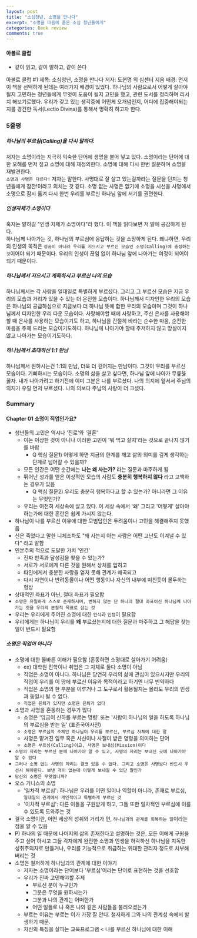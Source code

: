 ```yaml
---
layout: post
title: "소심청년, 소명을 만나다"
excerpt: "소명을 마음에 품은 소심 청년들에게"
categories: Book review
comments: true
---
```


#### 아볼로 클럽
- 같이 읽고, 같이 말하고, 같이 쓴다

아볼로 클럽 #1
제목: 소심청년, 소명을 만나다
저자: 도현명 외 심센터 지음
배경:
먼저 이 책을 선택하게 된데는 여러가지 배경이 있었다. 하나님의 사람으로서 어떻게 살아야될지 고민하는 청년들에게 무엇이 도움이 될지 고민을 했고, 관련 도서를 정리하며 리서치 해보기로했다. 우리가 갖고 있는 생각중에 어떤게 오개념인지, 어디에 집중해야되는지를 경건한 독서(Lectio Divina)를 통해서 명확히 하고자 한다.

### 5줄평
##### 하나님의 부르심(Calling)을 다시 말하다.
저자는 소명이라는 지극히 익숙한 단어에 생명을 불어 넣고 있다. 소명이라는 단어에 대한 오해를 먼저 짚고 소명에 대해 재정의한다. 소명에 대해 다시 한번 질문하며 소명을 재발견한다.    
``소명과 사명은 다르다!`` 저자는 말한다. 사명대로 잘 살고 있는걸까라는 질문을 던지는 청년들에게 잠깐!이라고 외치는 것 같다. 소명 없는 사명은 없기에 소명을 시선을 사명에서 소명으로 잠시 옮겨 다시 한번 우리를 부르신 하나님 앞에 서기를 권면한다.

##### 인생자체가 소명이다
혹자는 말하길 "인생 자체가 소명이다"라 했다. 이 책을 읽다보면 저 말에 공감하게 된다.    
하나님께 나아가는 것, 하나님의 부르심에 응답하는 것을 소망하게 된다. 왜냐하면, 우리의 인생의 목적은 ``성공이 아니라 우리를 지으시고 부르신 모습인 소명(Calling)에 충성하는 것``이어야 되기 때문이다. 우리의 인생이 끊임 없이 하나님 앞에 나아가는 여정이 되어야되기 때문이다.

##### 하나님께서 지으시고 계획하시고 부르신 나의 모습
하나님께서는 각 사람을 일대일로 특별하게 부르셨다. 그리고 그 부르신 모습은 지금 우리의 모습과 거리가 있을 수 있는 더 온전한 모습이다. 하나님께서 디자인한 우리의 모습은 하나님의 공급하심으로 지금보다 더 하나님 뜻에 합한 우리의 모습이며 그것이 하나님께서 디자인한 우리 다운 모습이다. 사랑해야할 때에 사랑하고, 주신 은사를 사용해야할 때 은사를 사용하는 모습이기도 하고, 하나님을 간절히 바라는 순수한 마음, 순전한 마음을 주께 드리는 모습이기도하다. 하나님께 나아가야 할때 주저하지 않고 망설이지 않고 나아가는 모습이기도하다.

##### 하나님께서 초대하신 1:1 만남
하나님께서 원하시는건 1:1의 만남, 더욱 더 깊어지는 만남이다. 그것이 우리를 부르신 모습이다. 기뻐하시는 모습이다. 소명의 삶을 살고 싶다면, 하나님 앞에 나아가 무릎읋 꿇자. 내가 나아가려고 하기전에 이미 그분은 나를 부르셨다. 나의 의지에 앞서서 주님의 의지가 우릴 먼저 부르셨다. 나의 의보다 주님의 사랑이 더 크셨다.


### Summary


#### Chapter 01 소명이 직업인가요?
- 청년들의 고민은 역시나 '진로'와 '결혼'
  - 이는 이상한 것이 아니나 이러한 고민이 '뭐 먹고 살지'라는 것으로 끝나지 않기를 바람
    - Q 핵심 질문1)
    어떻게 하면 지금의 한계를 깨고 삶의 의미를 깊게 생각하는 단계로 넘어갈 수 있을까?
  - 모든 인간은 어떤 순간에는 **나는 왜 사는가?** 라는 질문과 마주하게 됨
  - 뛰어난 성과를 얻은 이상적인 모습의 사람도 **충분히 행복하지 않다** 라고 고백하는 경우가 있음
    - Q 핵심 질문2)
    우리도 충분히 행복하다고 할 수 있는가? 아니라면 그 이유는 무엇인가?
  - 우리는 여전히 세상속에 살고 있다. 이 세상 속에서 '왜' 그리고 '어떻게' 살아야 하는가에 대한 혼란은 쉽게 가시지 않는다.
- 하나님이 나를 부르신 이유에 대한 모범답안은 두려움이나 고민을 해결해주지 못했음
- 신은 죽었다고 말한 니체조차도 "왜 사는지 아는 사람은 어떤 고난도 이겨낼 수 있다" 라고 말함
- 인본주의 적으로 도달한 가치 '인간'
  - 진짜 만족과 달성감을 찾을 수 있는가?
  - 서로가 서로에게 다른 것을 원해서 상처를 입히고
  - 타인에게서 충분한 사랑을 얻지 못해 관계가 왜곡되고
  - 다시 자연이나 반려동물이나 어떤 행동이나 자신의 내부에 미친듯이 몰두하는 형상
- 상대적인 좌표가 아닌, 절대 좌표가 필요함
- ```소명은 유일하게 스스로 존재하시며, 변하지 않는 단 하나의 절대 좌표이신 하나님께 나아가는 것을 우리의 본질적 목표로 삼는 것```
- 우리는 우리에게 주어진 소명에 대한 ```인식```과 ```인정```이 필요함
- 우리에게는 하나님이 우리를 **왜** 부르셨는지에 대한 질문과 마주하고 그 해답을 찾는 일이 반드시 필요함

##### 소명은 직업이 아니다
- 소명에 대한 올바른 이해가 필요함 (혼동하면 소명대로 살아가기 어려움)
  - ex) 대학원 진학이나 취업은 그 자체로 둘다 소명이 아님
  - 직업은 소명이 아니다. 하나님은 당연히 우리의 삶에 관심이 있으시지만 우리의 직업이 우리를 이 땅에 부르신 이유와 목적이라고 하기엔 너무 빈약하다
  - 직업은 소명의 한 부분을 이루거나 그 도구로서 활용될지는 몰라도 우리의 인생과 동일시 될 수 없다.
  - ```직업은 은퇴가 있지만 소명은 은퇴가 없다```
- 소명과 사명을 혼동하는 경우가 많다
  - 소명은 '임금이 신하를 부르는 명령' 또는 '사람이 하나님의 일을 하도록 하나님의 부르심을 받는 일' (표준국어사전)
  - ```소명은 부르심의 주체인 하나님이 우리를 부르신, 부르심 자체에 대한 말```
  - 사명은 맡겨진 임무 혹은 사신이나 사절이 받은 명령을 의미하는 단어
  - ```소명은 부르심(Calling)이고, 사명은 보내심(Mission)이다```
- ```소명의 자리는 부르신 분께 나아가야 알 수 있고, 사명의 자리는 보내신 곳에 나아가야 알 수 있다```
- ```그러나 소명 없는 사명의 자리는 결코 있을 수 없다. 그리고 소명은 사명보다 반드시 우선시 해야한다. 보낸 적이 없는데 어떻게 보내질 수 있단 말인가```
- ```당신의 소명은 무엇입니까?```
- 오스 기니스의 소명
  - '일차적 부르심': 하나님은 우리를 어떤 일이나 역할이 아니라, 존재로 부르심, ```일대일의 관계에서 개인적이고 특별하게 부르신 것```
  - '이차적 부르심': 다른 이들을 구원받게 하고, 그들 또한 일차적인 부르심에 이를수 있도록 도와주는 것
- 결국 소명이란, 어떤 세상적 성취와 거리가 먼, ```하나님과의 관계를 회복하는 일```이라는 점을 알 수 있음
- P) 하나의 일 때문에 나머지의 삶의 존재한다고 설명하는 것은, 모든 이에게 구원을 주고 싶어 하시고 그들 각자에게 완전한 소명과 인생을 허락하신 하나님을 지독한 성취주의자로 만들거나, 우리를 기능적으로 취급하는 위대한 관리자 정도로 치부해 버리는 것
- 소명은 철저하게 하나님과의 관계에 대한 이야기
  - 저자는 소명이라는 단어보다 '부르심'이라는 단어로 표현하는 것을 선호함
  - 우리가 진짜 고민해야할 주제
    - 부르신 분이 누구인가
    - 그분은 무엇을 원하시는가
    - 그분과 나의 관계는 어떠한가
    - 어떤 일들로 나 혹은 나와 같은 사람들을 불러오셨는가
  - 부르는 이유는 부르는 이가 가장 잘 안다. 철저하게 그와 나의 관계성 속에서 발생하기 때문.
  - 자신의 특징을 살피는 교육프로그램 < 나를 부르신 하나님에 대한 이해
